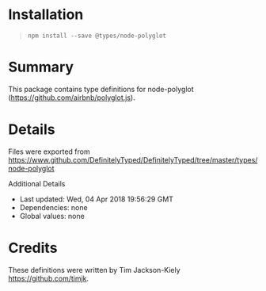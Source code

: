# Installation
> `npm install --save @types/node-polyglot`

# Summary
This package contains type definitions for node-polyglot (https://github.com/airbnb/polyglot.js).

# Details
Files were exported from https://www.github.com/DefinitelyTyped/DefinitelyTyped/tree/master/types/node-polyglot

Additional Details
 * Last updated: Wed, 04 Apr 2018 19:56:29 GMT
 * Dependencies: none
 * Global values: none

# Credits
These definitions were written by Tim Jackson-Kiely <https://github.com/timjk>.
